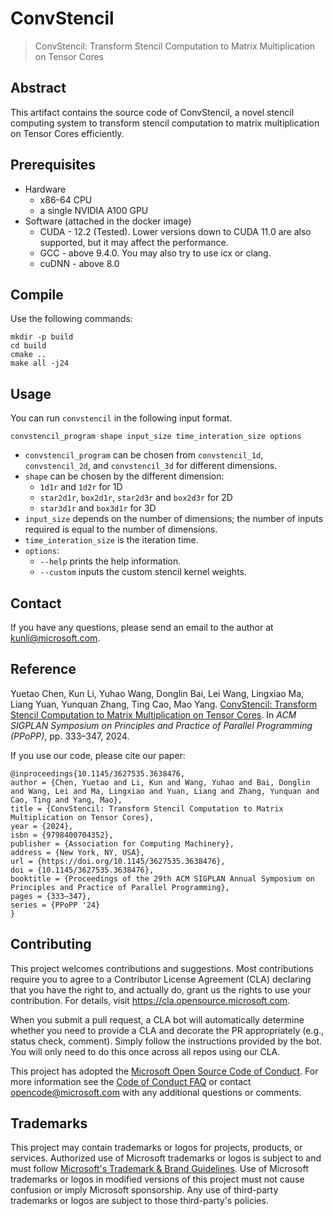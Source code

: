 # ConvStencil

> ConvStencil: Transform Stencil Computation to Matrix Multiplication on Tensor Cores

## Abstract

This artifact contains the source code of ConvStencil, a novel stencil computing system to transform stencil computation to matrix multiplication on Tensor Cores efficiently.

## Prerequisites

- Hardware
    - x86-64 CPU
    - a single NVIDIA A100 GPU
- Software (attached in the docker image)
    - CUDA - 12.2 (Tested). Lower versions down to CUDA 11.0 are also supported, but it may affect the performance.
    - GCC - above 9.4.0. You may also try to use icx or clang.
    - cuDNN - above 8.0

## Compile

Use the following commands:
```
mkdir -p build
cd build
cmake ..
make all -j24
```

## Usage

You can run `convstencil` in the following input format.
```
convstencil_program shape input_size time_interation_size options
```
- `convstencil_program` can be chosen from `convstencil_1d`, `convstencil_2d`, and `convstencil_3d` for different dimensions.
- `shape` can be chosen by the different dimension:
    - `1d1r` and `1d2r` for 1D
    - `star2d1r`, `box2d1r`, `star2d3r` and `box2d3r` for 2D
    - `star3d1r` and `box3d1r` for 3D
- `input_size` depends on the number of dimensions; the number of inputs required is equal to the number of dimensions.
- `time_interation_size` is the iteration time.
- `options`:
    - `--help` prints the help information.
    - `--custom` inputs the custom stencil kernel weights.

## Contact

If you have any questions, please send an email to the author at kunli@microsoft.com.

## Reference


Yuetao Chen, Kun Li, Yuhao Wang, Donglin Bai, Lei Wang, Lingxiao Ma, Liang Yuan, Yunquan Zhang, Ting Cao, Mao Yang. [ConvStencil: Transform Stencil Computation to Matrix Multiplication on Tensor Cores](https://doi.org/10.1145/3627535.3638476). In *ACM SIGPLAN Symposium on Principles and Practice of Parallel Programming (PPoPP)*, pp. 333–347, 2024.   

If you use our code, please cite our paper:
```
@inproceedings{10.1145/3627535.3638476,
author = {Chen, Yuetao and Li, Kun and Wang, Yuhao and Bai, Donglin and Wang, Lei and Ma, Lingxiao and Yuan, Liang and Zhang, Yunquan and Cao, Ting and Yang, Mao},
title = {ConvStencil: Transform Stencil Computation to Matrix Multiplication on Tensor Cores},
year = {2024},
isbn = {9798400704352},
publisher = {Association for Computing Machinery},
address = {New York, NY, USA},
url = {https://doi.org/10.1145/3627535.3638476},
doi = {10.1145/3627535.3638476},
booktitle = {Proceedings of the 29th ACM SIGPLAN Annual Symposium on Principles and Practice of Parallel Programming},
pages = {333–347},
series = {PPoPP '24}
}
```

## Contributing

This project welcomes contributions and suggestions.  Most contributions require you to agree to a
Contributor License Agreement (CLA) declaring that you have the right to, and actually do, grant us
the rights to use your contribution. For details, visit https://cla.opensource.microsoft.com.

When you submit a pull request, a CLA bot will automatically determine whether you need to provide
a CLA and decorate the PR appropriately (e.g., status check, comment). Simply follow the instructions
provided by the bot. You will only need to do this once across all repos using our CLA.

This project has adopted the [Microsoft Open Source Code of Conduct](https://opensource.microsoft.com/codeofconduct/).
For more information see the [Code of Conduct FAQ](https://opensource.microsoft.com/codeofconduct/faq/) or
contact [opencode@microsoft.com](mailto:opencode@microsoft.com) with any additional questions or comments.

## Trademarks

This project may contain trademarks or logos for projects, products, or services. Authorized use of Microsoft 
trademarks or logos is subject to and must follow 
[Microsoft's Trademark & Brand Guidelines](https://www.microsoft.com/en-us/legal/intellectualproperty/trademarks/usage/general).
Use of Microsoft trademarks or logos in modified versions of this project must not cause confusion or imply Microsoft sponsorship.
Any use of third-party trademarks or logos are subject to those third-party's policies.
